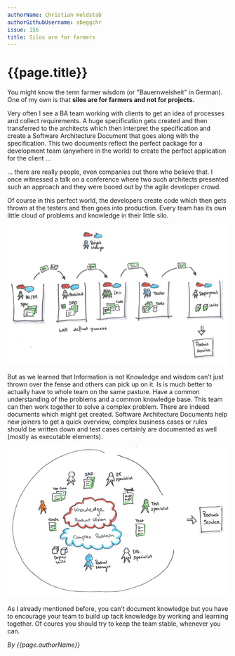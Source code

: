 ```yaml
---
authorName: Christian Heldstab
authorGithubUsername: abeggchr
issue: 156
title: Silos are for farmers
---
```

# {{page.title}}

You might know the term farmer wisdom (or "Bauernweisheit" in German). One of my own is that **silos are for farmers and not for projects.**

Very often I see a BA team working with clients to get an idea of processes and collect requirements. A huge specification gets created and then transferred to the architects which then interpret the specification and create a Software Architecture Document that goes along with the specification. This two documents reflect the perfect package for a development team (anywhere in the world) to create the perfect application for the client ...

... there are really people, even companies out there who believe that. I once witnessed a talk on a conference where two such architects presented such an approach and they were booed out by the agile developer crowd.

Of course in this perfect world, the developers create code which then gets thrown at the testers and then goes into production. Every team has its own little cloud of problems and knowledge in their little silo.

![Silos](./silos-are-for-farmers/1.png)

But as we learned that Information is not Knowledge and wisdom can’t just thrown over the fense and others can pick up on it. Is is much better to actually have to whole team on the same pasture. Have a common understanding of the problems and a common knowledge base. This team can then work together to solve a complex problem. There are indeed documents which might get created. Software Architecture Documents help new joiners to get a quick overview, complex business cases or rules should be written down and test cases certainly are documented as well (mostly as executable elements).

![Pasture](./silos-are-for-farmers/2.png)

As I already mentioned before, you can’t document knowledge but you have to encourage your team to build up tacit knowledge by working and learning together. Of coures you should try to keep the team stable, whenever you can.

*By {{page.authorName}}*
